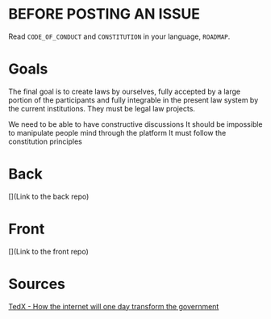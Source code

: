 # BEFORE POSTING AN ISSUE 
Read `CODE_OF_CONDUCT` and `CONSTITUTION` in your language, `ROADMAP`.

# Goals
The final goal is to create laws by ourselves, fully accepted by a large portion of the participants and fully integrable in the present law system by the current institutions.
They must be legal law projects.

We need to be able to have constructive discussions 
It should be impossible to manipulate people mind through the platform
It must follow the constitution principles

# Back
[](Link to the back repo)

# Front
[](Link to the front repo)

# Sources
[TedX - How the internet will one day transform the government](https://www.ted.com/talks/clay_shirky_how_the_internet_will_one_day_transform_government)
